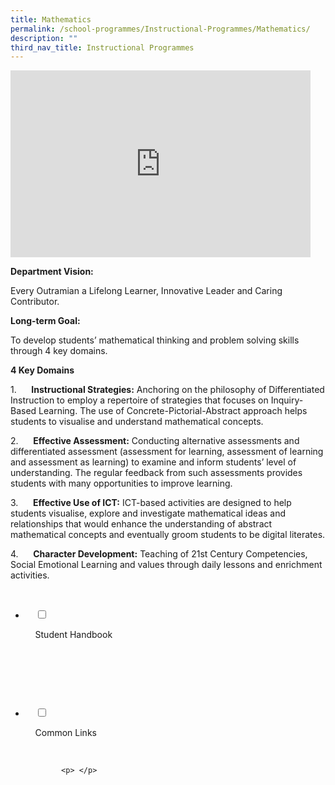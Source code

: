 ```yaml
---
title: Mathematics
permalink: /school-programmes/Instructional-Programmes/Mathematics/
description: ""
third_nav_title: Instructional Programmes
---
```

<iframe allowfullscreen="true" height="299" width="480" frameborder="0" src="https://docs.google.com/presentation/d/e/2PACX-1vRyJY3yv6ON6QWsHKMKmGYEmr3SVXQf936lfaIeOAgiZsaASu1d3zUH0wLxM9WsgjUOeB2q0C-Bdhdh/embed?start=false&amp;loop=false&amp;delayms=3000"></iframe>

**Department Vision:**

Every Outramian a Lifelong Learner, Innovative Leader and Caring Contributor.

**Long-term Goal:**

To develop students’ mathematical thinking and problem solving skills through 4 key domains.

**4 Key Domains**

1.      **Instructional Strategies:** Anchoring on the philosophy of Differentiated Instruction to employ a repertoire of strategies that focuses on Inquiry-Based Learning. The use of Concrete-Pictorial-Abstract approach helps students to visualise and understand mathematical concepts.

2.      **Effective Assessment:** Conducting alternative assessments and differentiated assessment (assessment for learning, assessment of learning and assessment as learning) to examine and inform students’ level of understanding. The regular feedback from such assessments provides students with many opportunities to improve learning.

3.      **Effective Use of ICT:** ICT-based activities are designed to help students visualise, explore and investigate mathematical ideas and relationships that would enhance the understanding of abstract mathematical concepts and eventually groom students to be digital literates.

4.      **Character Development:** Teaching of 21st Century Competencies, Social Emotional Learning and values through daily lessons and enrichment activities.

<ul class="jekyllcodex_accordion">

  <li>

    <input type="checkbox" id="accordion1">

    <label for="accordion1">Student Handbook</label>

    <div>

      <p> </p>

    </div>

</li>
	<li>

    <input type="checkbox" id="accordion2">

    <label for="accordion2">Common Links</label>

    <div>

			<p> </p>

    </div>

</li>
	
	

	
</ul>